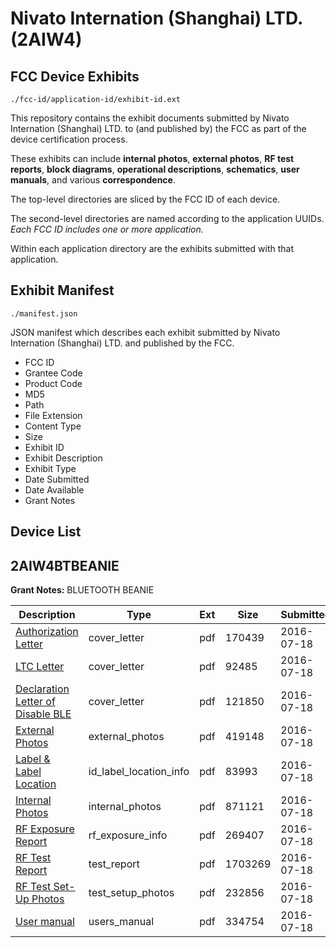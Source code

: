 # Nivato Internation (Shanghai) LTD. (2AIW4)
## FCC Device Exhibits

```
./fcc-id/application-id/exhibit-id.ext
```

This repository contains the exhibit documents submitted by Nivato Internation (Shanghai) LTD. to (and published by) the FCC as part of the device certification process.

These exhibits can include **internal photos**, **external photos**, **RF test reports**, **block diagrams**, **operational descriptions**, **schematics**, **user manuals**, and various **correspondence**.

The top-level directories are sliced by the FCC ID of each device.

The second-level directories are named according to the application UUIDs. *Each FCC ID includes one or more application.*

Within each application directory are the exhibits submitted with that application. 

## Exhibit Manifest

```
./manifest.json
```

JSON manifest which describes each exhibit submitted by Nivato Internation (Shanghai) LTD. and published by the FCC.

- FCC ID
- Grantee Code
- Product Code
- MD5
- Path
- File Extension
- Content Type
- Size
- Exhibit ID
- Exhibit Description
- Exhibit Type
- Date Submitted
- Date Available
- Grant Notes

## Device List
## 2AIW4BTBEANIE
**Grant Notes:** BLUETOOTH BEANIE

| Description | Type | Ext | Size | Submitted | Available |
| ----------- | ---- | --- | ---- | --------- | --------- |
| [Authorization Letter](2AIW4BTBEANIE/3ad3e77d2d92d79a28d980c4107fb72b/3067286.pdf) | cover_letter | pdf | 170439 | 2016-07-18 | 2016-07-18 |
| [LTC Letter](2AIW4BTBEANIE/3ad3e77d2d92d79a28d980c4107fb72b/3067287.pdf) | cover_letter | pdf | 92485 | 2016-07-18 | 2016-07-18 |
| [Declaration Letter of Disable  BLE](2AIW4BTBEANIE/3ad3e77d2d92d79a28d980c4107fb72b/3067288.pdf) | cover_letter | pdf | 121850 | 2016-07-18 | 2016-07-18 |
| [External Photos](2AIW4BTBEANIE/3ad3e77d2d92d79a28d980c4107fb72b/3067289.pdf) | external_photos | pdf | 419148 | 2016-07-18 | 2016-07-18 |
| [Label & Label Location](2AIW4BTBEANIE/3ad3e77d2d92d79a28d980c4107fb72b/3067290.pdf) | id_label_location_info | pdf | 83993 | 2016-07-18 | 2016-07-18 |
| [Internal Photos](2AIW4BTBEANIE/3ad3e77d2d92d79a28d980c4107fb72b/3067291.pdf) | internal_photos | pdf | 871121 | 2016-07-18 | 2016-07-18 |
| [RF Exposure Report](2AIW4BTBEANIE/3ad3e77d2d92d79a28d980c4107fb72b/3067293.pdf) | rf_exposure_info | pdf | 269407 | 2016-07-18 | 2016-07-18 |
| [RF Test Report](2AIW4BTBEANIE/3ad3e77d2d92d79a28d980c4107fb72b/3067295.pdf) | test_report | pdf | 1703269 | 2016-07-18 | 2016-07-18 |
| [RF Test Set-Up Photos](2AIW4BTBEANIE/3ad3e77d2d92d79a28d980c4107fb72b/3067296.pdf) | test_setup_photos | pdf | 232856 | 2016-07-18 | 2016-07-18 |
| [User manual](2AIW4BTBEANIE/3ad3e77d2d92d79a28d980c4107fb72b/3067297.pdf) | users_manual | pdf | 334754 | 2016-07-18 | 2016-07-18 |
